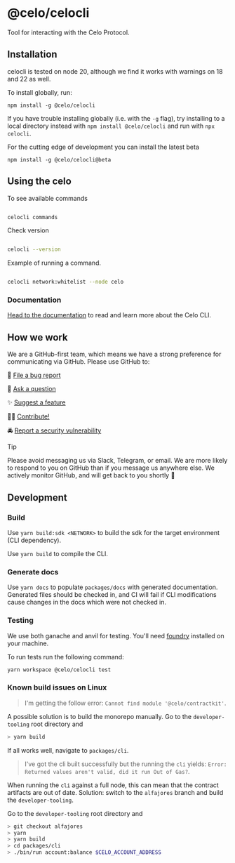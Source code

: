 # @celo/celocli

Tool for interacting with the Celo Protocol.

## Installation

celocli is tested on node 20, although we find it works with warnings on 18 and 22 as well.

To install globally, run:

```
npm install -g @celo/celocli
```

If you have trouble installing globally (i.e. with the `-g` flag), try installing to a local directory instead with `npm install @celo/celocli` and run with `npx celocli`.

For the cutting edge of development you can install the latest beta

```
npm install -g @celo/celocli@beta
```

## Using the celo

To see available commands

```bash

celocli commands 

```

Check version

```bash

celocli --version 

```

Example of running a command.

```bash

celocli network:whitelist --node celo 

```

### Documentation

[Head to the documentation](https://docs.celo.org/cli) to read and learn more about the Celo 
CLI.



## How we work

We are a GitHub-first team, which means we have a strong preference for communicating via GitHub. 
Please use GitHub to:

🐞 [File a bug report](https://github.com/celo-org/developer-tooling/issues/new/choose)

💬 [Ask a question](https://github.com/celo-org/developer-tooling/discussions)

✨ [Suggest a feature](https://github.com/celo-org/developer-tooling/issues/new/choose)

🧑‍💻 [Contribute!](/CONTRIBUTING.md)

🚔 [Report a security vulnerability](https://github.com/celo-org/developer-tooling/issues/new/choose)

> [!TIP]
> 
> Please avoid messaging us via Slack, Telegram, or email. We are more likely to respond to you on 
> GitHub than if you message us anywhere else. We actively monitor GitHub, and will get back to you shortly 🌟



## Development

### Build

Use `yarn build:sdk <NETWORK>` to build the sdk for the target environment (CLI dependency).

Use `yarn build` to compile the CLI.

### Generate docs

Use `yarn docs` to populate `packages/docs` with generated documentation. Generated files should be checked in, and CI will fail if CLI modifications cause changes in the docs which were not checked in.

### Testing

We use both ganache and anvil for testing. You'll need [foundry](https://book.getfoundry.sh/getting-started/installation) installed on your machine.

To run tests run the following command:

```bash
yarn workspace @celo/celocli test
```

### Known build issues on Linux

> I'm getting the follow error: `Cannot find module '@celo/contractkit'`.

A possible solution is to build the monorepo manually.
Go to the `developer-tooling` root directory and

```bash
> yarn build
```

If all works well, navigate to `packages/cli`.

> I've got the cli built successfully but the running the `cli` yields: `Error: Returned values aren't valid, did it run Out of Gas?`.

When running the `cli` against a full node, this can mean that the contract artifacts are out of date.
Solution: switch to the `alfajores` branch and build the `developer-tooling`.

Go to the `developer-tooling` root directory and

```bash
> git checkout alfajores
> yarn
> yarn build
> cd packages/cli
> ./bin/run account:balance $CELO_ACCOUNT_ADDRESS
```
